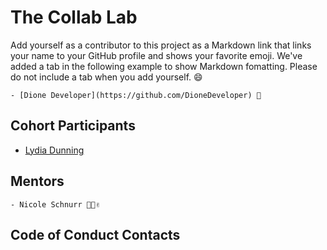 # The Collab Lab

Add yourself as a contributor to this project as a Markdown link that links your name to your GitHub profile and shows your favorite emoji. We've added a tab in the following example to show Markdown fomatting. Please do not include a tab when you add yourself. 😄

    - [Dione Developer](https://github.com/DioneDeveloper) 💅

## Cohort Participants

- [Lydia Dunning](https://github.com/lydiadunning)

## Mentors

    - Nicole Schnurr 🐾😎✌️

## Code of Conduct Contacts
